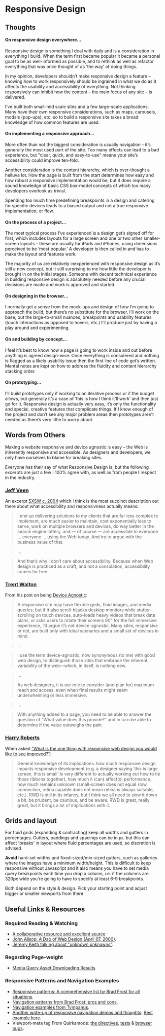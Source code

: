 # Responsive Design

## Thoughts

#### On responsive design everywhere…

Responsive design is something I deal with daily and is a consideration in everything I build. When the term first became popular it became a personal goal to be as well-informed as possible, and to rethink as well as refactor everything that was once thought of as ‘the way’ of doing things.

In my opinion, developers shouldn’t make responsive design a feature – knowing how to work responsively should be ingrained in what we do as it affects the usability and accessibility of everything. Not thinking responsively can inhibit how the content – the main focus of any site – is delivered.

I’ve built both small-mid scale sites and a few large-scale applications. Many have their own responsive considerations, such as maps, carousels, modals (pop-ups), etc. so to build a responsive site takes a broad knowledge of how common features are used.

#### On implementing a responsive approach…

More often than not the biggest consideration is usually navigation – it’s generally the most used part of the site. Too many effects can lead to a bad experience, but "clear, quick, and easy-to-use" means your site’s accessibility could improve ten-fold.

Another consideration is the content hierarchy, which is over-thought a helluva lot. How the page is built from the start determines how easy and how robust a responsive implementation would be, but it does require a sound knowledge of basic CSS box-model concepts of which too many developers overlook as trivial.

Spending too much time predefining breakpoints in a design and catering for specific devices leads to a biased output and not a true responsive implementation, or flow.

#### On the process of a project…

The most typical process I’ve experienced is a design get’s signed off for first, which includes layouts for a large screen and one or two other smaller-screen layouts – these are usually for iPads and iPhones, using dimensions perceived to be ‘most popular.’ A developer is then called in and has to make the layout and features work.

The majority of us are relatively inexperienced with responsive design as it’s still a new concept, but it still surprising to me how little the developer is brought in on the initial stages. Someone with decent technical experience in building responsive design is absolutely needed before any crucial decisions are made and work is approved and started.

#### On designing in the browser…

I normally get a sense from the mock-ups and design of how I’m going to approach the build, but there’s no substitute for the browser. I’ll work on the base, but the large-to-small nuances, breakpoints and usability features (touch interactions as opposed to hovers, etc.) I’ll produce just by having a play around and experimenting.


#### On and building by concept…
I feel it’s best to know how a page is going to work inside and out before anything is agreed design-wise. Once everything is considered and nothing is flagged as a likely usability issue then the first line of code get’s written. Mental notes are kept on how to address the fluidity and content hierarchy stacking order.

#### On prototyping…

I’ll build prototypes only if working to an iterative process or if the budget allows, but generally it’s a case of ‘this is how I think it’ll work’ and then just go for it. Responsive design is actually very easy, it’s only the functionality and special, creative features that complicate things. If I know enough of the project and don’t see any major problem areas then prototypes aren’t needed as there’s very little to worry about.

## Words from Others

Making a website responsive and device agnostic is easy – the Web is inherently responsive and accessible. As designers and developers, we only have ourselves to blame for breaking sites.

Everyone has their say of what Responsive Design is, but the following excerpts are just a few I 100% agree with, as well as from people I respect in the industry.

### [Jeff Veen](http://veen.com)

An excerpt [SXSW c. 2004](http://veen.com/jeff/archives/000503.html) which I think is the most succinct description out there about what accessibility and responsivness actually means:

> I end up delivering solutions to my clients that are far less complex to implement, are much easier to maintain, cost exponentially less to serve, work on multiple browsers and devices, do way better in the search engine lottery, and — of course — are accessible to everyone … everyone … using the Web today. And try to argue with the business value of that.

> …

> And that’s why I don’t care about accessibility. Because when Web design is practiced as a craft, and not a consolation, accessibility comes for free.

### [Trent Walton](http://trentwalton.com)

From his post on being [Device Agnostic](trentwalton.com/2014/03/10/device-agnostic/):

> A responsive site may have flexible grids, fluid images, and media queries, but if it also scroll-hijacks desktop monitors while stutter-scrolling on touch devices, auto-loads heavy videos that break data plans, or asks users to rotate their screens 90° for the full immersive experience, I’d argue it’s not device-agnostic. Many sites, responsive or not, are built only with ideal scenarios and a small set of devices in mind.

> …

> I use the term device-agnostic, now synonymous (to me) with good web design, to distinguish those sites that embrace the inherent variability of the web—which, in itself, is nothing new.

> …

> As web designers, it is our role to consider (and plan for) maximum reach and access, even when final results might seem underwhelming or less immersive.

> …

> With anything added to a page, you need to be able to answer the question of “What value does this provide?” and in turn be able to determine if the value outweighs the pain.

### [Harry Roberts](http://csswizardry.com)

When asked ["What is the one thing with responsive web design you would like to see improved?"](http://responsivedesignweekly.com/interview/responsive-interview-harry-roberts/):

> General knowledge of its implications: how much responsive design impacts responsive development (e.g. a designer saying ‘this is large screen, this is small’ is very different to actually working out how to tie those ribbons together), how much it (can) affect(s) performance, how much remains unknown (small-screen does not equal slow connection, retina capable does not mean retina is always suitable, etc.). RWD is still in its infancy, but I think we all need to slow it down a bit, be prudent, be cautious, and be aware. RWD is great, really great, but it brings a lot of implications with it.


## Grids and layout

For fluid grids (expanding & contracting) keep all widths and gutters in percentages. Gutters, paddings and spacings can be in `px`, but this can affect 'breaks' in layout where fluid percentages are used, so discretion is advised.

**Avoid** hard-set widths and fixed-sized/min-sized gutters, such as galleries where the images have a minimum width/height. This is difficult to keep responsive without Javascript and it also means you have to set media query breakpoints each time you drop a column, i.e. if the columns are 320px wide you're going to have to specify at least 6-9 breakpoints.

Both depend on the style & design. Pick your starting point and adjust bigger or smaller viewports from there.

## Useful Links & Resources

### Required Reading & Watching
+ [A collaborative resource and excellent source](https://github.com/Snugug/north#responsive-web-design)
+ [John Allsop: A Dao of Web Design (April 07, 2000)](http://alistapart.com/article/dao/).
+ [Jeremy Keith talking about "unknown unknowns"](http://vimeo.com/50745034).

### Regarding Page-weight
+ [Media Query Asset Downloading Results](http://timkadlec.com/2012/04/media-query-asset-downloading-results/).

### Responsive Patterns and Navigation Examples
+ [Responsive patterns: A comprehensive list by Brad Frost for all situations](http://bradfrost.github.io/this-is-responsive/patterns.html).
+ [Navigation patterns from Brad Frost: pros and cons](http://bradfrostweb.com/blog/web/complex-navigation-patterns-for-responsive-design/).
+ [Navigation examples from Tympanus](http://tympanus.net/Development/SidebarTransitions/).
+ [Another write-up of responsive navigation demos and thoughts](http://responsivenavigation.net/). [Best example here](http://responsivenavigation.net/examples/multi-toggle/).
+ Viewport-meta tag From Quirksmode: [the directives](http://www.quirksmode.org/mobile/metaviewport#link2), [tests](http://www.quirksmode.org/mobile/metaviewport#link8) & [browser bugs](http://www.quirksmode.org/mobile/metaviewport#link19).

